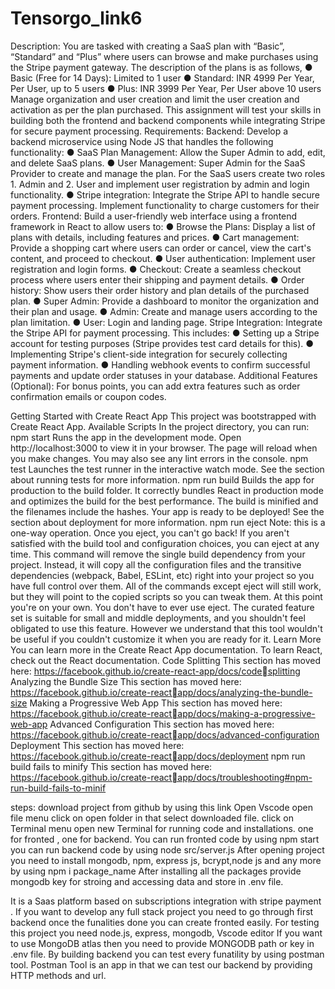 # Tensorgo_link6

Description:
You are tasked with creating a SaaS plan with “Basic”, “Standard” and “Plus” where users can browse
and make purchases using the Stripe payment gateway.
The description of the plans is as follows,
● Basic (Free for 14 Days): Limited to 1 user
● Standard: INR 4999 Per Year, Per User, up to 5 users
● Plus: INR 3999 Per Year, Per User above 10 users
Manage organization and user creation and limit the user creation and activation as per the plan
purchased.
This assignment will test your skills in building both the frontend and backend components while
integrating Stripe for secure payment processing.
Requirements:
Backend:
Develop a backend microservice using Node JS that handles the following functionality:
● SaaS Plan Management: Allow the Super Admin to add, edit, and delete SaaS plans.
● User Management: Super Admin for the SaaS Provider to create and manage the plan. For the
SaaS users create two roles 1. Admin and 2. User and implement user registration by admin and
login functionality.
● Stripe integration: Integrate the Stripe API to handle secure payment processing. Implement
functionality to charge customers for their orders.
Frontend:
Build a user-friendly web interface using a frontend framework in React to allow users to:
● Browse the Plans: Display a list of plans with details, including features and prices.
● Cart management: Provide a shopping cart where users can order or cancel, view the cart's
content, and proceed to checkout.
● User authentication: Implement user registration and login forms.
● Checkout: Create a seamless checkout process where users enter their shipping and payment
details.
● Order history: Show users their order history and plan details of the purchased plan.
● Super Admin: Provide a dashboard to monitor the organization and their plan and usage.
● Admin: Create and manage users according to the plan limitation.
● User: Login and landing page.
Stripe Integration:
Integrate the Stripe API for payment processing. This includes:
● Setting up a Stripe account for testing purposes (Stripe provides test card details for this).
● Implementing Stripe's client-side integration for securely collecting payment information.
● Handling webhook events to confirm successful payments and update order statuses in your
database.
Additional Features (Optional):
For bonus points, you can add extra features such as order confirmation emails or coupon codes.


Getting Started with Create React App
This project was bootstrapped with Create React App.
Available Scripts
In the project directory, you can run:
npm start
Runs the app in the development mode.
Open http://localhost:3000 to view it in your browser.
The page will reload when you make changes.
You may also see any lint errors in the console.
npm test
Launches the test runner in the interactive watch mode.
See the section about running tests for more information.
npm run build
Builds the app for production to the build folder.
It correctly bundles React in production mode and optimizes the build for the best 
performance.
The build is minified and the filenames include the hashes.
Your app is ready to be deployed!
See the section about deployment for more information.
npm run eject
Note: this is a one-way operation. Once you eject, you can't go back!
If you aren't satisfied with the build tool and configuration choices, you can eject at 
any time. This command will remove the single build dependency from your project.
Instead, it will copy all the configuration files and the transitive dependencies 
(webpack, Babel, ESLint, etc) right into your project so you have full control over 
them. All of the commands except eject will still work, but they will point to the 
copied scripts so you can tweak them. At this point you're on your own.
You don't have to ever use eject. The curated feature set is suitable for small and 
middle deployments, and you shouldn't feel obligated to use this feature. However 
we understand that this tool wouldn't be useful if you couldn't customize it when you 
are ready for it.
Learn More
You can learn more in the Create React App documentation.
To learn React, check out the React documentation.
Code Splitting
This section has moved here: https://facebook.github.io/create-react-app/docs/codesplitting
Analyzing the Bundle Size
This section has moved here: https://facebook.github.io/create-reactapp/docs/analyzing-the-bundle-size
Making a Progressive Web App
This section has moved here: https://facebook.github.io/create-reactapp/docs/making-a-progressive-web-app
Advanced Configuration
This section has moved here: https://facebook.github.io/create-reactapp/docs/advanced-configuration
Deployment
This section has moved here: https://facebook.github.io/create-reactapp/docs/deployment
npm run build fails to minify
This section has moved here: https://facebook.github.io/create-reactapp/docs/troubleshooting#npm-run-build-fails-to-minif

steps:
download project from github by using this link
Open Vscode open file menu click on open folder in that select downloaded file.
click on Terminal menu open new Terminal for running code and installations.
one for fronted , one for backend.
You can run fronted code by using npm start
you can run backend code by using node src/server.js
After opening project you need to install mongodb, npm, express js, bcrypt,node js and any more by using npm i package_name
After installing all the packages provide mongodb key for stroing and accessing data and store in .env file.

 It is a Saas platform based on subscriptions integration with stripe payment .
 If you want to develop any full stack project you need to go through first backend once the funalities done you can create fronted easily.
 For testing this project you need node.js, express, mongodb, Vscode editor
 If you want to use MongoDB atlas then you need to provide MONGODB path or key in .env file.
 By building backend you can test every funatility by using postman tool.
 Postman Tool is an app in that we can test our backend by providing HTTP methods and url.